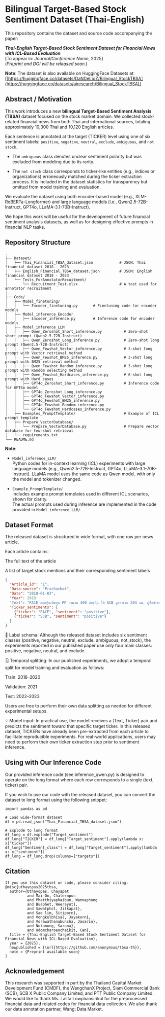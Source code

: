 # Bilingual Target-Based Stock Sentiment Dataset (Thai-English)

This repository contains the dataset and source code accompanying the paper:

**_Thai-English Target-Based Stock Sentiment Dataset for Financial News with ICL-Based Evaluation_**  
[To appear in: *Journal/Conference Name*, 2025]  
(*Preprint and DOI will be released soon.*)

**Note**: The dataset is also available on HuggingFace Datasets at:  
[[https://huggingface.co/datasets/DaNDeLioZ/Bilingual_StockTBSA](https://huggingface.co/datasets/airesearch/Bilingual_StockTBSA)]

## Abstract / Motivation

This work introduces a new **bilingual Target-Based Sentiment Analysis (TBSA)** dataset focused on the stock market domain. We collected stock-related financial news from both Thai and international sources, totaling approximately 10,300 Thai and 10,120 English articles.

Each sentence is annotated at the target (TICKER) level using one of six sentiment labels: `positive`, `negative`, `neutral`, `exclude`, `ambiguous`, and `not stock`.

- The `ambiguous` class denotes unclear sentiment polarity but was excluded from modeling due to its rarity.

- The `not stock` class corresponds to ticker-like entities (e.g., indices or organizations) erroneously matched during the ticker extraction process. It is included in the dataset statistics for transparency but omitted from model training and evaluation.

We evaluate the dataset using both encoder-based model (e.g., XLM-RoBERTa-Longformer) and large language models (i.e., Qwen2.5-72B-Instruct, GPT4o, LLaMA-3.1-70B-Instruct).

We hope this work will be useful for the development of future financial sentiment analysis datasets, as well as for designing effective prompts in financial NLP tasks.

## Repository Structure

```text
.
├── Dataset/
│   ├── Thai_Financial_TBSA_dataset.json            # JSON: Thai financial dataset 2018 - 2023       
│   ├── English_Financial_TBSA_dataset.json         # JSON: English financial dataset 2018 - 2023   
│   └── Tests_ForAnnotatorRecuitment/  
│       └── Recruitment_Test.xlsx                   # A test used for annotator recruitment 
│
├── Code/
│   ├── Model_finetuning/              
│   │   └── Encoder_finetuning.py       # Finetuning code for encoder models
│   ├── Model_inference_Encoder
│   │   ├── Encoder_inference.py        # Inference code for encoder models
│   ├── Model_inference_LLM
│   │   ├── Qwen_Zeroshot_Short_inference.py          # Zero-shot short prompt (Qwen2.5-72B-Instruct)
│   │   ├── Qwen_Zeroshot_Long_inference.py           # Zero-shot long prompt (Qwen2.5-72B-Instruct)
│   │   ├── Qwen_Fewshot_Vector_inference.py          # 3-shot long prompt with Vector retrieval method 
│   │   ├── Qwen_Fewshot_BM25_inference.py            # 3-shot long prompt with BM25 retrieval method 
│   │   ├── Qwen_Fewshot_Random_inference.py          # 3-shot long prompt with Random selecting method 
│   │   ├── Qwen_Fewshot_Hardcases_inference.py       # 6-shot long prompt with Hard cases 
│   │   ├── GPT4o_Zeroshot_Short_inference.py         # Inference code for GPT4o model
│   │   ├── GPT4o_Zeroshot_Long_inference.py          
│   │   ├── GPT4o_Fewshot_Vector_inference.py        
│   │   ├── GPT4o_Fewshot_BM25_inference.py          
│   │   ├── GPT4o_Fewshot_Random_inference.py       
│   │   └── GPT4o_Fewshot_Hardcases_inference.py     
│   ├── Examples_PromptTemplate/                      # Example of ICL prompt template
│   ├── Prepare_VectorDatabase/         
│   │   └── Prepare_VectorDatabase.py                 # Prepare vector database for few-shot retrieval
│   └── requirements.txt
└── README.md
```

**Note**:

- `Model_inference_LLM/`  
  Python codes for in-context learning (ICL) experiments with large language models (e.g., Qwen2.5-72B-Instruct, GPT4o, LLaMA-3.1-70B-Instruct). LLaMA model uses the same code as Qwen model, with only the model and tokenizer changed.

- `Example_PromptTemplate/`  
  Includes example prompt templates used in different ICL scenarios, shown for clarity.  
  The actual prompts used during inference are implemented in the code provided in `Model_inference_LLM/`.

## Dataset Format

The released dataset is structured in wide format, with one row per news article.

Each article contains:

The full text of the article

A list of target stock mentions and their corresponding sentiment labels

```json
{
  "Article_id": "1",
  "Data-source": "Prachachat",
  "Date": "2018-01-03",
  "Year": 2018
  "Text": "PACE ออกหุ้นเพิ่มทุน PP จำนวน 400 ล้านหุ้น ให้ SCB มูลค่ารวม 204 ลบ. ผู้สื่อข่าวรายงานว่า บมจ.เพซ ดีเวลลอปเมนท์ คอร์ปอเรชั่น (PACE) ...",
  "Ticker_sentiments": [
    {"ticker": "PACE", "sentiment": "positive"},
    {"ticker": "SCB", "sentiment": "positive"}
  ]
}
```

📌 Label schema:
Although the released dataset includes six sentiment classes (positive, negative, neutral, exclude, ambiguous, not_stock), the experiments reported in our published paper use only four main classes: positive, negative, neutral, and exclude.

🗓️ Temporal splitting:
In our published experiments, we adopt a temporal split for model training and evaluation as follows:

Train: 2018–2020

Validation: 2021

Test: 2022–2023

Users are free to perform their own data splitting as needed for different experimental setups.

💡 Model input:
In practical use, the model receives a (Text, Ticker) pair and predicts the sentiment toward that specific target ticker.
In this released dataset, TICKERs have already been pre-extracted from each article to facilitate reproducible experiments.
For real-world applications, users may need to perform their own ticker extraction step prior to sentiment inference.

## Using with Our Inference Code

Our provided inference code (see inference_qwen.py) is designed to operate on the long format where each row corresponds to a single (text, ticker) pair.

If you wish to use our code with the released dataset, you can convert the dataset to long format using the following snippet:

```
import pandas as pd

# Load wide-format dataset
df = pd.read_json("Thai_Financial_TBSA_dataset.json")

# Explode to long format
df_long = df.explode("Target_sentiment")
df_long["TICKER"] = df_long["Target_sentiment"].apply(lambda x: x["ticker"])
df_long["Sentiment_class"] = df_long["Target_sentiment"].apply(lambda x: x["sentiment"])
df_long = df_long.drop(columns=["targets"])
```


## Citation

```
If you use this dataset or code, please consider citing:
@misc{uthayopas2025tbsa,
  author={Uthayopas, Chayapat
          and Mai-On, Chalermpun
          and Phatthiyaphaibun, Wannaphong
          and Buaphet, Weerayut},
          and Sawatphol, Jitkapat},
          and Sae lim, Sitiporn},
          and Vongkulbhisal, Jayakorn},
          and Vorawathanabuncha, Jasarin},
          and Nutanong, Sarana},
          and Udomcharoenchaikit, Can},
  title = {Thai-English Target-Based Stock Sentiment Dataset for Financial News with ICL-Based Evaluation},
  year = {2025},
  howpublished = {\url{https://github.com/anonymous/tbsa-th}},
  note = {Preprint available soon}
}
```

## Acknowledgement
This research was supported in part by the Thailand Capital Market Development Fund (CMDF), the WangchanX Project, Siam Commercial Bank (SCB), SCB X Public Company Limited, and PTT Public Company Limited.
We would like to thank Ms. Lalita Lowphansirikul for the preprocessed financial data and related codes for financial data collection. We also thank our data annotation partner, Wang: Data Market.
